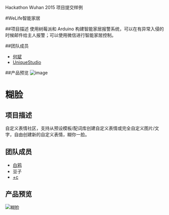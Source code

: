 Hackathon Wuhan 2015 项目提交样例

#WeLife智能家居

##项目描述
使用树莓派和 Arduino 构建智能家居报警系统，可以在有异常入侵的时候邮件给主人报警；可以使用微信进行智能家居控制。

##团队成员
* [何斌](https://github.com/binhe22)
* [UniqueStudio](https://github.com/UniqueStudio)

##产品预览
![image](https://raw.githubusercontent.com/binhe22/HackWuhan2015/master/pics/hackwuhan.png)

# 糊脸

## 项目描述

自定义表情社区，支持从预设模板/配词库创建自定义表情或完全自定义图片/文字，自由创建新的自定义表情，糊你一脸。

## 团队成员

* [白鸦](https://github.com/WhiteCrow)
* 豆子
* [+c](https://github.com/mojacc)

## 产品预览

![糊脸](https://raw.githubusercontent.com/mojacc/HackWuhan2015/master/pics/preview.png)